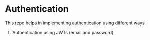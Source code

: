 # Authentication

This repo helps in implementing authentication using different ways

1. Authentication using JWTs (email and password)